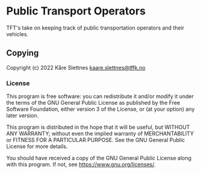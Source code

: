 # Public Transport Operators

TFT's take on keeping track of public transportation operators and
their vehicles.

## Copying

Copyright (c) 2022 Kåre Slettnes <kaare.slettnes@tffk.no>

### License

This program is free software: you can redistribute it and/or modify
it under the terms of the GNU General Public License as published by
the Free Software Foundation, either version 3 of the License, or (at
your option) any later version.

This program is distributed in the hope that it will be useful, but
WITHOUT ANY WARRANTY; without even the implied warranty of
MERCHANTABILITY or FITNESS FOR A PARTICULAR PURPOSE. See the GNU
General Public License for more details.

You should have received a copy of the GNU General Public License
along with this program. If not, see <https://www.gnu.org/licenses/>.
